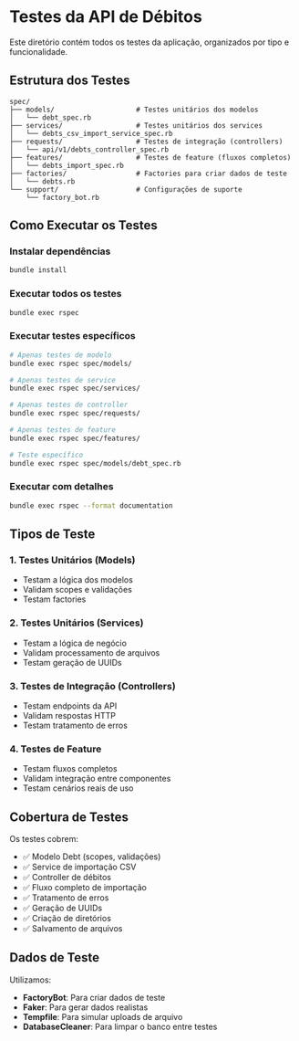 # Testes da API de Débitos

Este diretório contém todos os testes da aplicação, organizados por tipo e funcionalidade.

## Estrutura dos Testes

```
spec/
├── models/                    # Testes unitários dos modelos
│   └── debt_spec.rb
├── services/                  # Testes unitários dos services
│   └── debts_csv_import_service_spec.rb
├── requests/                  # Testes de integração (controllers)
│   └── api/v1/debts_controller_spec.rb
├── features/                  # Testes de feature (fluxos completos)
│   └── debts_import_spec.rb
├── factories/                 # Factories para criar dados de teste
│   └── debts.rb
└── support/                   # Configurações de suporte
    └── factory_bot.rb
```

## Como Executar os Testes

### Instalar dependências
```bash
bundle install
```

### Executar todos os testes
```bash
bundle exec rspec
```

### Executar testes específicos
```bash
# Apenas testes de modelo
bundle exec rspec spec/models/

# Apenas testes de service
bundle exec rspec spec/services/

# Apenas testes de controller
bundle exec rspec spec/requests/

# Apenas testes de feature
bundle exec rspec spec/features/

# Teste específico
bundle exec rspec spec/models/debt_spec.rb
```

### Executar com detalhes
```bash
bundle exec rspec --format documentation
```

## Tipos de Teste

### 1. Testes Unitários (Models)
- Testam a lógica dos modelos
- Validam scopes e validações
- Testam factories

### 2. Testes Unitários (Services)
- Testam a lógica de negócio
- Validam processamento de arquivos
- Testam geração de UUIDs

### 3. Testes de Integração (Controllers)
- Testam endpoints da API
- Validam respostas HTTP
- Testam tratamento de erros

### 4. Testes de Feature
- Testam fluxos completos
- Validam integração entre componentes
- Testam cenários reais de uso

## Cobertura de Testes

Os testes cobrem:

- ✅ Modelo Debt (scopes, validações)
- ✅ Service de importação CSV
- ✅ Controller de débitos
- ✅ Fluxo completo de importação
- ✅ Tratamento de erros
- ✅ Geração de UUIDs
- ✅ Criação de diretórios
- ✅ Salvamento de arquivos

## Dados de Teste

Utilizamos:
- **FactoryBot**: Para criar dados de teste
- **Faker**: Para gerar dados realistas
- **Tempfile**: Para simular uploads de arquivo
- **DatabaseCleaner**: Para limpar o banco entre testes
